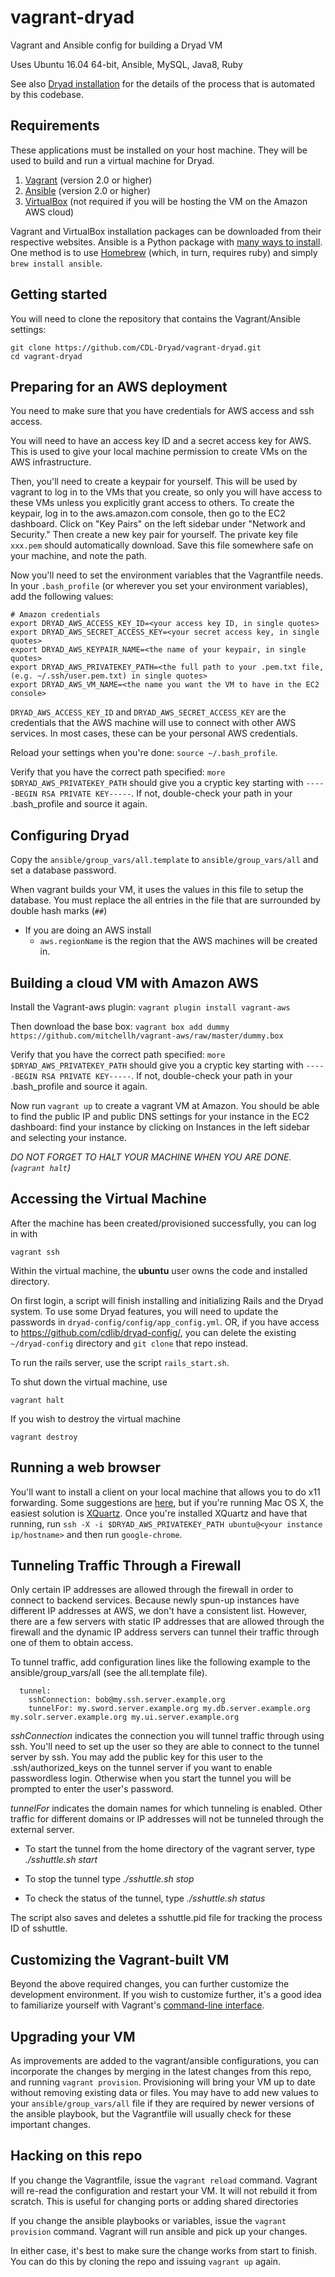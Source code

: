 vagrant-dryad
=============

Vagrant and Ansible config for building a Dryad VM

Uses Ubuntu 16.04 64-bit, Ansible, MySQL, Java8, Ruby

See also [Dryad installation](https://github.com/CDL-Dryad/dryad/blob/master/documentation/dryad_install.md) for the details of the process that is automated by this codebase.

## Requirements

These applications must be installed on your host machine.  They will be used to build and run a virtual machine for Dryad.

1. [Vagrant](http://vagrantup.com) (version 2.0 or higher)
2. [Ansible](http://ansible.com) (version 2.0 or higher)
3. [VirtualBox](http://virtualbox.org) (not required if you will be hosting the VM on the Amazon AWS cloud)

Vagrant and VirtualBox installation packages can be downloaded from their respective websites.  Ansible is a Python package with [many ways to install](http://docs.ansible.com/intro_installation.html).  One method is to use [Homebrew](http://brew.sh) (which, in turn, requires ruby) and simply `brew install ansible`.

## Getting started

You will need to clone the repository that contains the Vagrant/Ansible settings:

    git clone https://github.com/CDL-Dryad/vagrant-dryad.git
    cd vagrant-dryad
    
## Preparing for an AWS deployment

You need to make sure that you have credentials for AWS access and ssh access.

You will need to have an access key ID and a secret access key for AWS. This is used to give your local machine permission to create VMs on the AWS infrastructure.

Then, you'll need to create a keypair for yourself. This will be used by vagrant to log in to the VMs that you create, so only you will have access to these VMs unless you explicitly grant access to others. To create the keypair, log in to the aws.amazon.com console, then go to the EC2 dashboard. Click on "Key Pairs" on the left sidebar under "Network and Security." Then create a new key pair for yourself. The private key file `xxx.pem` should automatically download. Save this file somewhere safe on your machine, and note the path.

Now you'll need to set the environment variables that the Vagrantfile needs. In your `.bash_profile` (or wherever you set your environment variables), add the following values:

```
# Amazon credentials
export DRYAD_AWS_ACCESS_KEY_ID=<your access key ID, in single quotes>
export DRYAD_AWS_SECRET_ACCESS_KEY=<your secret access key, in single quotes>
export DRYAD_AWS_KEYPAIR_NAME=<the name of your keypair, in single quotes>
export DRYAD_AWS_PRIVATEKEY_PATH=<the full path to your .pem.txt file, (e.g. ~/.ssh/user.pem.txt) in single quotes>
export DRYAD_AWS_VM_NAME=<the name you want the VM to have in the EC2 console>
```

`DRYAD_AWS_ACCESS_KEY_ID` and `DRYAD_AWS_SECRET_ACCESS_KEY` are the credentials that the AWS machine will use to connect with other AWS services. In most cases, these can be your personal AWS credentials.

Reload your settings when you're done: `source ~/.bash_profile`.

Verify that you have the correct path specified: `more $DRYAD_AWS_PRIVATEKEY_PATH` should give you a cryptic key starting with `-----BEGIN RSA PRIVATE KEY-----`. If not, double-check your path in your .bash_profile and source it again.

## Configuring Dryad

Copy the `ansible/group_vars/all.template` to `ansible/group_vars/all` and set a database password.

When vagrant builds your VM, it uses the values in this file to setup the database.  You must replace the all entries in the file that are surrounded by double hash marks (`##`)
- If you are doing an AWS install
  - `aws.regionName` is the region that the AWS machines will be created in. 

## Building a cloud VM with Amazon AWS

Install the Vagrant-aws plugin: `vagrant plugin install vagrant-aws`

Then download the base box: `vagrant box add dummy https://github.com/mitchellh/vagrant-aws/raw/master/dummy.box`

Verify that you have the correct path specified: `more $DRYAD_AWS_PRIVATEKEY_PATH` should give you a cryptic key starting with `-----BEGIN RSA PRIVATE KEY-----`. If not, double-check your path in your .bash_profile and source it again.

Now run `vagrant up` to create a vagrant VM at Amazon. You should be able to find the public IP and public DNS settings for your instance in the EC2 dashboard: find your instance by clicking on Instances in the left sidebar and selecting your instance.

*DO NOT FORGET TO HALT YOUR MACHINE WHEN YOU ARE DONE. (`vagrant halt`)*

## Accessing the Virtual Machine

After the machine has been created/provisioned successfully, you can log in with

    vagrant ssh
    
Within the virtual machine, the __ubuntu__ user owns the code and installed directory.

On first login, a script will finish installing and initializing Rails and the Dryad system. To use some Dryad features, you will need to update the passwords in `dryad-config/config/app_config.yml`. OR, if you have access to https://github.com/cdlib/dryad-config/, you can delete the existing `~/dryad-config` directory and `git clone` that repo instead.

To run the rails server, use the script `rails_start.sh`.

To shut down the virtual machine, use

    vagrant halt

If you wish to destroy the virtual machine

    vagrant destroy

## Running a web browser

You'll want to install a client on your local machine that allows you to do x11 forwarding. Some suggestions are [here](https://uisapp2.iu.edu/confluence-prd/pages/viewpage.action?pageId=280461906), but if you're running Mac OS X, the easiest solution is [XQuartz](https://www.xquartz.org). Once you're installed XQuartz and have that running, run `ssh -X -i $DRYAD_AWS_PRIVATEKEY_PATH ubuntu@<your instance ip/hostname>` and then run `google-chrome`.

## Tunneling Traffic Through a Firewall

Only certain IP addresses are allowed through the firewall in order to
connect to backend services.  Because newly spun-up instances have different IP addresses
at AWS, we don't have a consistent list.  However, there are a few servers with
static IP addresses that are allowed through the firewall and the dynamic IP address servers can tunnel
their traffic through one of them to obtain access.

To tunnel traffic, add configuration lines like the following example to the ansible/group_vars/all (see the all.template file).

```
  tunnel:
    sshConnection: bob@my.ssh.server.example.org
    tunnelFor: my.sword.server.example.org my.db.server.example.org my.solr.server.example.org my.ui.server.example.org
```

*sshConnection* indicates the connection you will tunnel traffic through using ssh.  You'll need to set
up the user so they are able to connect to the tunnel server by ssh.  You may add the public key for this user to the
.ssh/authorized_keys on the tunnel server if you want to enable passwordless login.  Otherwise when you start the tunnel
you will be prompted to enter the user's password.

*tunnelFor* indicates the domain names for which tunneling is enabled.  Other traffic for different domains
or IP addresses will not be tunneled through the external server.

- To start the tunnel from the home directory of the vagrant server, type *.\/sshuttle.sh start*

- To stop the tunnel type *.\/sshuttle.sh stop*

- To check the status of the tunnel, type *.\/sshuttle.sh status*

The script also saves and deletes a sshuttle.pid file for tracking the process ID of sshuttle.

## Customizing the Vagrant-built VM

Beyond the above required changes, you can further customize the development environment. If you wish to customize further, it's a good idea to familiarize yourself with Vagrant's [command-line interface](http://docs.vagrantup.com/v2/cli/).

## Upgrading your VM

As improvements are added to the vagrant/ansible configurations, you can incorporate the changes by merging in the latest changes from this repo, and running `vagrant provision`. Provisioning will bring your VM up to date without removing existing data or files. You may have to add new values to your `ansible/group_vars/all` file if they are required by newer versions of the ansible playbook, but the Vagrantfile will usually check for these important changes.

## Hacking on this repo

If you change the Vagrantfile, issue the `vagrant reload` command. Vagrant will re-read the configuration and restart your VM. It will not rebuild it from scratch. This is useful for changing ports or adding shared directories

If you change the ansible playbooks or variables, issue the `vagrant provision` command. Vagrant will run ansible and pick up your changes.

In either case, it's best to make sure the change works from start to finish. You can do this by cloning the repo and issuing `vagrant up` again. 

